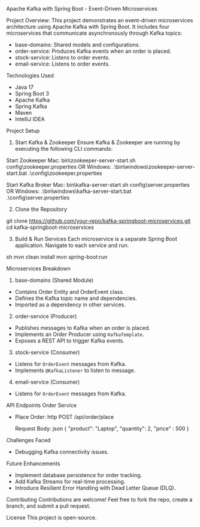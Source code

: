 Apache Kafka with Spring Boot - Event-Driven Microservices

Project Overview:
This project demonstrates an event-driven microservices architecture using Apache Kafka with Spring Boot. It includes four microservices that communicate asynchronously through Kafka topics:

- base-domains: Shared models and configurations.
- order-service: Produces Kafka events when an order is placed.
- stock-service: Listens to order events.
- email-service: Listens to order events.

 Technologies Used
- Java 17
- Spring Boot 3
- Apache Kafka
- Spring Kafka
- Maven
- IntelliJ IDEA

 Project Setup

 1. Start Kafka & Zookeeper
Ensure Kafka & Zookeeper are running by executing the following CLI commands:

Start Zookeeper
Mac: bin\zookeeper-server-start.sh config\zookeeper.properties OR
Windows: .\bin\windows\zookeeper-server-start.bat .\config\zookeeper.properties

Start Kafka Broker
Mac: bin\kafka-server-start.sh config\server.properties OR
Windows: .\bin\windows\kafka-server-start.bat .\config\server.properties

 2. Clone the Repository

git clone https://github.com/your-repo/kafka-springboot-microservices.git
cd kafka-springboot-microservices


 3. Build & Run Services
Each microservice is a separate Spring Boot application. Navigate to each service and run:

sh
mvn clean install
mvn spring-boot:run


 Microservices Breakdown

 1. base-domains (Shared Module)
- Contains Order Entity and OrderEvent class.
- Defines the Kafka topic name and dependencies.
- Imported as a dependency in other services.

 2. order-service (Producer)
- Publishes messages to Kafka when an order is placed.
- Implements an Order Producer using `KafkaTemplate`.
- Exposes a REST API to trigger Kafka events.

 3. stock-service (Consumer)
- Listens for `OrderEvent` messages from Kafka.
- Implements `@KafkaListener` to listen to message.

 4. email-service (Consumer)
- Listens for `OrderEvent` messages from Kafka.

 API Endpoints
 Order Service
- Place Order:
  http
  POST /api/order/place
  
  Request Body:
  json
  {
    "product": "Laptop",
    "quantity": 2,
    "price" : 500
  }
  

 Challenges Faced
- Debugging Kafka connectivity issues.

 Future Enhancements
- Implement database persistence for order tracking.
- Add Kafka Streams for real-time processing.
- Introduce Resilient Error Handling with Dead Letter Queue (DLQ).

 Contributing
Contributions are welcome! Feel free to fork the repo, create a branch, and submit a pull request.

 License
This project is open-source.

